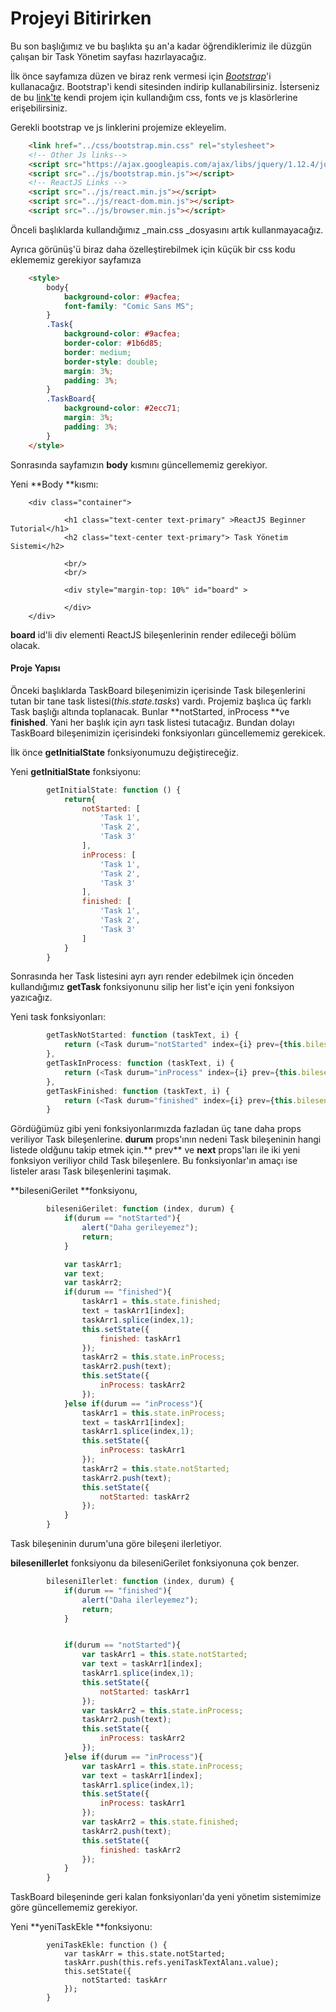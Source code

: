 # Projeyi Bitirirken

Bu son başlığımız ve bu başlıkta şu an'a kadar öğrendiklerimiz ile düzgün çalışan bir Task Yönetim sayfası hazırlayacağız.

İlk önce sayfamıza düzen ve biraz renk vermesi için [_Bootstrap_](http://getbootstrap.com/)'i kullanacağız. Bootstrap'i kendi sitesinden indirip kullanabilirsiniz. İsterseniz de bu [link'te](https://drive.google.com/drive/folders/0BxLeFDQhe16BcFdvNk5VcnZkckE?usp=sharing) kendi projem için kullandığım css, fonts ve js klasörlerine erişebilirsiniz.

Gerekli bootstrap ve js linklerini projemize ekleyelim.

```html
    <link href="../css/bootstrap.min.css" rel="stylesheet">
    <!-- Other Js links-->
    <script src="https://ajax.googleapis.com/ajax/libs/jquery/1.12.4/jquery.min.js"></script>
    <script src="../js/bootstrap.min.js"></script>
    <!-- ReactJS Links -->
    <script src="../js/react.min.js"></script>
    <script src="../js/react-dom.min.js"></script>
    <script src="../js/browser.min.js"></script>
```

Önceli başlıklarda kullandığımız \_main.css \_dosyasını artık kullanmayacağız.

Ayrıca görünüş'ü biraz daha özelleştirebilmek için küçük bir css kodu eklememiz gerekiyor sayfamıza

```html
    <style>
        body{
            background-color: #9acfea;
            font-family: "Comic Sans MS";
        }
        .Task{
            background-color: #9acfea;
            border-color: #1b6d85;
            border: medium;
            border-style: double;
            margin: 3%;
            padding: 3%;
        }
        .TaskBoard{
            background-color: #2ecc71;
            margin: 3%;
            padding: 3%;
        }
    </style>
```

Sonrasında sayfamızın **body** kısmını güncellememiz gerekiyor.

Yeni **Body **kısmı:

```
    <div class="container">

            <h1 class="text-center text-primary" >ReactJS Beginner Tutorial</h1>
            <h2 class="text-center text-primary"> Task Yönetim Sistemi</h2>

            <br/>
            <br/>

            <div style="margin-top: 10%" id="board" >

            </div>
    </div>
```

**board** id'li div elementi ReactJS bileşenlerinin render edileceği bölüm olacak.

#### Proje Yapısı

Önceki başlıklarda TaskBoard bileşenimizin içerisinde Task bileşenlerini tutan bir tane task listesi\(_this.state.tasks_\) vardı. Projemiz  başlıca üç farklı Task başlığı altında toplanacak. Bunlar **notStarted, inProcess **ve **finished**. Yani her başlık için ayrı task listesi tutacağız. Bundan dolayı TaskBoard bileşenimizin içerisindeki fonksiyonları güncellememiz gerekicek.

İlk önce **getInitialState** fonksiyonumuzu değiştireceğiz.

Yeni **getInitialState** fonksiyonu:

```js
        getInitialState: function () {
            return{
                notStarted: [
                    'Task 1',
                    'Task 2',
                    'Task 3'
                ],
                inProcess: [
                    'Task 1',
                    'Task 2',
                    'Task 3'
                ],
                finished: [
                    'Task 1',
                    'Task 2',
                    'Task 3'
                ]
            }
        }
```

Sonrasında her Task listesini ayrı ayrı render edebilmek için önceden kullandığımız **getTask** fonksiyonunu silip her list'e için yeni fonksiyon yazıcağız.

Yeni task fonksiyonları:

```js
        getTaskNotStarted: function (taskText, i) {
            return (<Task durum="notStarted" index={i} prev={this.bileseniGerilet} next={this.bileseniIlerlet} save={this.bileseniGüncelle} delete={this.bileseniSil}>{taskText}</Task>);
        },
        getTaskInProcess: function (taskText, i) {
            return (<Task durum="inProcess" index={i} prev={this.bileseniGerilet} next={this.bileseniIlerlet} save={this.bileseniGüncelle} delete={this.bileseniSil}>{taskText}</Task>);
        },
        getTaskFinished: function (taskText, i) {
            return (<Task durum="finished" index={i} prev={this.bileseniGerilet} next={this.bileseniIlerlet} save={this.bileseniGüncelle} delete={this.bileseniSil}>{taskText}</Task>);
        }
```

Gördüğümüz gibi yeni fonksiyonlarımızda fazladan üç tane daha props veriliyor Task bileşenlerine. **durum** props'ının nedeni Task bileşeninin hangi listede oldğunu takip etmek için.** prev** ve **next** props'ları ile iki yeni fonksiyon veriliyor child Task bileşenlere. Bu fonksiyonlar'ın amaçı ise listeler arası Task bileşenlerini taşımak.

**bileseniGerilet **fonksiyonu,

```js
        bileseniGerilet: function (index, durum) {
            if(durum == "notStarted"){
                alert("Daha gerileyemez");
                return;
            }

            var taskArr1;
            var text;
            var taskArr2;
            if(durum == "finished"){
                taskArr1 = this.state.finished;
                text = taskArr1[index];
                taskArr1.splice(index,1);
                this.setState({
                    finished: taskArr1
                });
                taskArr2 = this.state.inProcess;
                taskArr2.push(text);
                this.setState({
                    inProcess: taskArr2
                });
            }else if(durum == "inProcess"){
                taskArr1 = this.state.inProcess;
                text = taskArr1[index];
                taskArr1.splice(index,1);
                this.setState({
                    inProcess: taskArr1
                });
                taskArr2 = this.state.notStarted;
                taskArr2.push(text);
                this.setState({
                    notStarted: taskArr2
                });
            }
        }
```

Task bileşeninin durum'una göre bileşeni ilerletiyor.

**bileseniIlerlet** fonksiyonu da bileseniGerilet fonksiyonuna çok benzer.

```js
        bileseniIlerlet: function (index, durum) {
            if(durum == "finished"){
                alert("Daha ilerleyemez");
                return;
            }


            if(durum == "notStarted"){
                var taskArr1 = this.state.notStarted;
                var text = taskArr1[index];
                taskArr1.splice(index,1);
                this.setState({
                    notStarted: taskArr1
                });
                var taskArr2 = this.state.inProcess;
                taskArr2.push(text);
                this.setState({
                    inProcess: taskArr2
                });
            }else if(durum == "inProcess"){
                var taskArr1 = this.state.inProcess;
                var text = taskArr1[index];
                taskArr1.splice(index,1);
                this.setState({
                    inProcess: taskArr1
                });
                var taskArr2 = this.state.finished;
                taskArr2.push(text);
                this.setState({
                    finished: taskArr2
                });
            }
        }
```

TaskBoard bileşeninde geri kalan fonksiyonları'da yeni yönetim sistemimize göre güncellememiz gerekiyor.

Yeni **yeniTaskEkle **fonksiyonu:

```
        yeniTaskEkle: function () {
            var taskArr = this.state.notStarted;
            taskArr.push(this.refs.yeniTaskTextAlanı.value);
            this.setState({
                notStarted: taskArr
            });
        }
```



